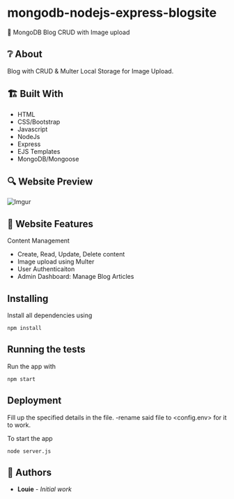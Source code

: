 # mongodb-nodejs-express-blogsite

📰 MongoDB Blog CRUD with Image upload

## ❔ About

Blog with CRUD & Multer Local Storage for Image Upload.

## 🏗️ Built With

- HTML
- CSS/Bootstrap
- Javascript
- NodeJs
- Express
- EJS Templates
- MongoDB/Mongoose

## 🔍 Website Preview

![Imgur](https://i.imgur.com/dFm5cZh.png)

## 📝️ Website Features

Content Management

- Create, Read, Update, Delete content
- Image upload using Multer
- User Authenticaiton
- Admin Dashboard: Manage Blog Articles

## Installing

Install all dependencies using

```
npm install
```

## Running the tests

Run the app with

```
npm start
```

## Deployment

Fill up the specified details in the <config copy.env> file.
-rename said file to <config.env> for it to work.

To start the app

```
node server.js
```

## 🧔 Authors

- **Louie** - _Initial work_
